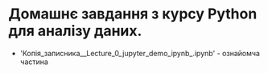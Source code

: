 # Домашнє завдання з курсу Python для аналізу даних. 
- 'Копія_записника__Lecture_0_jupyter_demo_ipynb_.ipynb' - ознайомча частина 
